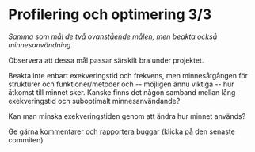 # Profilering och optimering 3/3

_Samma som mål de två ovanstående målen, men beakta också minnesanvändning._

Observera att dessa mål passar särskilt bra under projektet.

Beakta inte enbart exekveringstid och frekvens, men minnesåtgången
för strukturer och funktioner/metoder och -- möjligen ännu viktiga
-- hur åtkomst till minnet sker. Kanske finns det någon samband
mellan lång exekveringstid och suboptimalt minnesanvändande?

Kan man minska exekveringstiden genom att ändra hur minnet används? 

[Ge gärna kommentarer och rapportera buggar](https://github.com/IOOPM-UU/achievements/commits/master/O44.md) (klicka på den senaste commiten)
